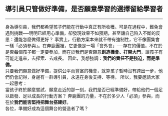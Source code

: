 ## 導引員只管做好準備，是否願意學習的選擇留給學習者	
---
身為導引員，我們都希望孩子們能在行動中真正有所收穫。可是在過程中，難免會遇到挑戰──明明已經用心準備，卻發現效果不如預期，甚至讓自己陷入不斷的反思：還能怎麼做得更好？
事實上，行動方案本來就不帶有強制性，它不像團集會一樣「必須參與」。在奔鹿團裡，它更像是一場「會外會」──存在的價值，不在於是否每個孩子都一定要參加，而在於我們是否願意**創造機會、打開大門**，讓孩子有可能走進來，去探索、去成長。
因此，我想強調：**我們的責任不是強迫，而是準備。**  
只要我們願意做好準備，提供公平而豐富的機會，就算孩子暫時沒有跨出一步，他們仍會記得，身邊有一群導引員，永遠在身後支持、等待。
所以，我要邀請大家一起思考：  
當孩子終於願意嘗試、願意走近的那一刻，我們是否已經準備好，帶給他們一個足以啟發、足以成長的行動方案？
奔鹿團的力量，不在於多少人「必須」參與，而在於**我們能否堅持把舞台搭建好**。  
各位，準備好成為這個舞台的營造者了嗎？
